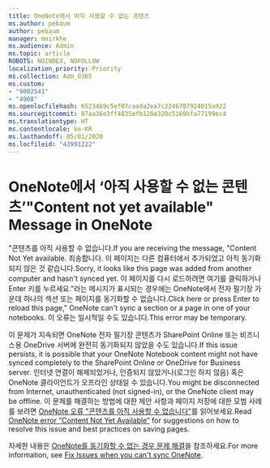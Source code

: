 ```yaml
---
title: OneNote에서 아직 사용할 수 없는 콘텐츠
ms.author: pebaum
author: pebaum
manager: mnirkhe
ms.audience: Admin
ms.topic: article
ROBOTS: NOINDEX, NOFOLLOW
localization_priority: Priority
ms.collection: Adm_O365
ms.custom:
- "9002541"
- "4908"
ms.openlocfilehash: 65234b9c5ef07caada2ea7c2246787924015a922
ms.sourcegitcommit: 87aa36e3ff4835efb120a320c5169bfa77199ec4
ms.translationtype: HT
ms.contentlocale: ko-KR
ms.lasthandoff: 05/01/2020
ms.locfileid: "43991222"
---
```

# <a name="content-not-yet-available-message-in-onenote"></a><span data-ttu-id="3880c-102">OneNote에서 ‘아직 사용할 수 없는 콘텐츠’</span><span class="sxs-lookup"><span data-stu-id="3880c-102">"Content not yet available" Message in OneNote</span></span>

<span data-ttu-id="3880c-103">"콘텐츠를 아직 사용할 수 없습니다.</span><span class="sxs-lookup"><span data-stu-id="3880c-103">If you are receiving the message, "Content Not Yet available.</span></span> <span data-ttu-id="3880c-104">죄송합니다. 이 페이지는 다른 컴퓨터에서 추가되었고 아직 동기화되지 않은 것 같습니다.</span><span class="sxs-lookup"><span data-stu-id="3880c-104">Sorry, it looks like this page was added from another computer and hasn't synced yet.</span></span> <span data-ttu-id="3880c-105">이 페이지를 다시 로드하려면 여기를 클릭하거나 Enter 키를 누르세요."라는 메시지가 표시되는 경우에는 OneNote에서 전자 필기장 가운데 하나의 섹션 또는 페이지를 동기화할 수 없습니다.</span><span class="sxs-lookup"><span data-stu-id="3880c-105">Click here or press Enter to reload this page," OneNote can't sync a section or a page in one of your notebooks.</span></span> <span data-ttu-id="3880c-106">이 오류는 일시적일 수도 있습니다.</span><span class="sxs-lookup"><span data-stu-id="3880c-106">This error may be temporary.</span></span>

<span data-ttu-id="3880c-107">이 문제가 지속되면 OneNote 전자 필기장 콘텐츠가 SharePoint Online 또는 비즈니스용 OneDrive 서버에 완전히 동기화되지 않았을 수도 있습니다.</span><span class="sxs-lookup"><span data-stu-id="3880c-107">If this issue persists, it is possible that your OneNote Notebook content might not have synced completely to the SharePoint Online or OneDrive for Business server.</span></span> <span data-ttu-id="3880c-108">인터넷 연결이 해제되었거나, 인증되지 않았거나(로그인 하지 않음) 혹은 OneNote 클라이언트가 오프라인 상태일 수 있습니다.</span><span class="sxs-lookup"><span data-stu-id="3880c-108">You might be disconnected from Internet, unauthenticated (not signed-in), or the OneNote client may be offline.</span></span> <span data-ttu-id="3880c-109">이 문제를 해결하는 방법에 대한 제안 사항과 페이지 저장에 대한 모범 사례를 보려면 [OneNote 오류 "콘텐츠를 아직 사용할 수 없습니다"](https://docs.microsoft.com/office/troubleshoot/onenote/onenote-error-content-not-yet-available)를 읽어보세요.</span><span class="sxs-lookup"><span data-stu-id="3880c-109">Read [OneNote error “Content Not Yet Available”](https://docs.microsoft.com/office/troubleshoot/onenote/onenote-error-content-not-yet-available) for suggestions on how to resolve this issue and best practices on saving pages.</span></span>

<span data-ttu-id="3880c-110">자세한 내용은 [OneNote를 동기화할 수 없는 경우 문제 해결](https://support.office.com/article/Fix-issues-when-you-can-t-sync-OneNote-299495ef-66d1-448f-90c1-b785a6968d45)을 참조하세요.</span><span class="sxs-lookup"><span data-stu-id="3880c-110">For more information, see [Fix Issues when you can't sync OneNote](https://support.office.com/article/Fix-issues-when-you-can-t-sync-OneNote-299495ef-66d1-448f-90c1-b785a6968d45).</span></span>
